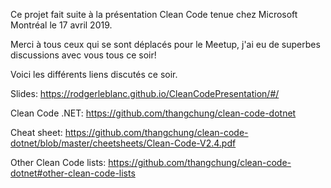Ce projet fait suite à la présentation Clean Code tenue chez Microsoft Montréal le 17 avril 2019.

Merci à tous ceux qui se sont déplacés pour le Meetup, j'ai eu de superbes discussions avec vous tous ce soir!

Voici les différents liens discutés ce soir.

Slides: https://rodgerleblanc.github.io/CleanCodePresentation/#/

Clean Code .NET: https://github.com/thangchung/clean-code-dotnet

Cheat sheet: https://github.com/thangchung/clean-code-dotnet/blob/master/cheetsheets/Clean-Code-V2.4.pdf

Other Clean Code lists: https://github.com/thangchung/clean-code-dotnet#other-clean-code-lists